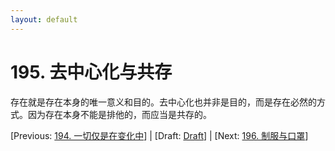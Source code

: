 ```yaml
---
layout: default
---
```

# 195. 去中心化与共存

存在就是存在本身的唯一意义和目的。去中心化也并非是目的，而是存在必然的方式。因为存在本身不能是排他的，而应当是共存的。

[Previous: [194. 一切仅是在变化中](194.md)] | [Draft: [Draft](../Draft.md)] | [Next: [196. 制服与口罩](196.md)]
